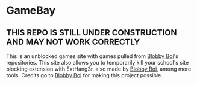 # GameBay
##  THIS REPO IS STILL UNDER CONSTRUCTION AND MAY NOT WORK CORRECTLY

This is an unblocked games site with games pulled from [Blobby Boi](https://github.com/Blobby-Boi?tab=repositories)'s repositories. This site also allows you to temporarily kill your school's site blocking extension with ExtHang3r, also made by [Blobby Boi](https://github.com/Blobby-Boi?tab=repositories), among more tools. Credits go to [Blobby Boi](https://github.com/Blobby-Boi?tab=repositories) for making this project possible.
